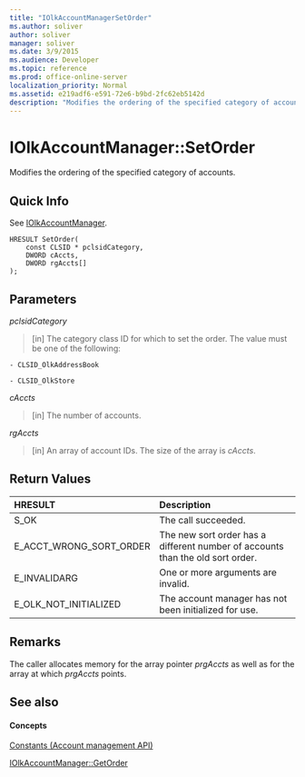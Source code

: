 ```yaml
---
title: "IOlkAccountManagerSetOrder"
ms.author: soliver
author: soliver
manager: soliver
ms.date: 3/9/2015
ms.audience: Developer
ms.topic: reference
ms.prod: office-online-server
localization_priority: Normal
ms.assetid: e219adf6-e591-72e6-b9bd-2fc62eb5142d
description: "Modifies the ordering of the specified category of accounts."
---
```


# IOlkAccountManager::SetOrder

Modifies the ordering of the specified category of accounts.
  
## Quick Info

See [IOlkAccountManager](iolkaccountmanager.md).
  
```
HRESULT SetOrder(
    const CLSID * pclsidCategory,
    DWORD cAccts,
    DWORD rgAccts[]
);

```

## Parameters

 _pclsidCategory_
  
> [in] The category class ID for which to set the order. The value must be one of the following:
    
    - CLSID_OlkAddressBook
    
    - CLSID_OlkStore
    
 _cAccts_
  
> [in] The number of accounts.
    
 _rgAccts_
  
> [in] An array of account IDs. The size of the array is  _cAccts_.
    
## Return Values

|**HRESULT**|**Description**|
|:-----|:-----|
|S_OK  <br/> |The call succeeded.  <br/> |
|E_ACCT_WRONG_SORT_ORDER  <br/> |The new sort order has a different number of accounts than the old sort order.  <br/> |
|E_INVALIDARG  <br/> |One or more arguments are invalid.  <br/> |
|E_OLK_NOT_INITIALIZED  <br/> |The account manager has not been initialized for use.  <br/> |
   
## Remarks

The caller allocates memory for the array pointer  _prgAccts_ as well as for the array at which  _prgAccts_ points. 
  
## See also

#### Concepts

[Constants (Account management API)](constants-account-management-api.md)
  
[IOlkAccountManager::GetOrder](iolkaccountmanager-getorder.md)

